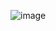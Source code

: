 ![image](https://github.com/ilrexho2011/Project-EULER-Possible-Solutions-Problems-101_to_200/assets/61479363/3ccdd907-c46c-4e85-9d7c-51fe907abea9)

